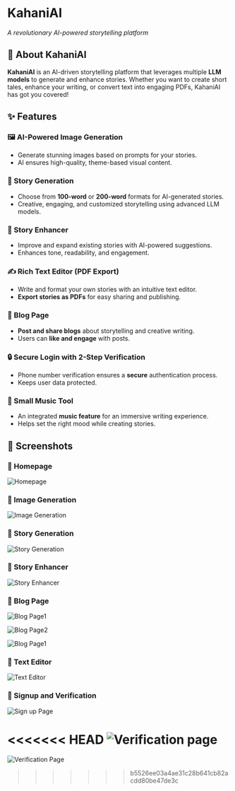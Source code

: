 # KahaniAI

*A revolutionary AI-powered storytelling platform*

## 🚀 About KahaniAI
**KahaniAI** is an AI-driven storytelling platform that leverages multiple **LLM models** to generate and enhance stories. Whether you want to create short tales, enhance your writing, or convert text into engaging PDFs, KahaniAI has got you covered!

## ✨ Features

### 🖼️ AI-Powered Image Generation
- Generate stunning images based on prompts for your stories.
- AI ensures high-quality, theme-based visual content.

### 📖 Story Generation
- Choose from **100-word** or **200-word** formats for AI-generated stories.
- Creative, engaging, and customized storytelling using advanced LLM models.

### 📝 Story Enhancer
- Improve and expand existing stories with AI-powered suggestions.
- Enhances tone, readability, and engagement.

### ✍️ Rich Text Editor (PDF Export)
- Write and format your own stories with an intuitive text editor.
- **Export stories as PDFs** for easy sharing and publishing.

### 📰 Blog Page
- **Post and share blogs** about storytelling and creative writing.
- Users can **like and engage** with posts.

### 🔒 Secure Login with 2-Step Verification
- Phone number verification ensures a **secure** authentication process.
- Keeps user data protected.

### 🎵 Small Music Tool
- An integrated **music feature** for an immersive writing experience.
- Helps set the right mood while creating stories.

## 📸 Screenshots

### 🔹 Homepage
![Homepage](screenshots/home-page.png)

### 🔹 Image Generation
![Image Generation](screenshots/Image-Generation.png)

### 🔹 Story Generation
![Story Generation](screenshots/story-generation.png)

### 🔹 Story Enhancer
![Story Enhancer](screenshots/story-enhancer.png)

### 🔹 Blog Page
![Blog Page1](screenshots/blog-pg1.png)

![Blog Page2](screenshots/blog-pg2.png)

![Blog Page1](screenshots/full-blog-pg.png)


### 🔹 Text Editor
![Text Editor](screenshots/text-editor.png)

### 🔹 Signup and Verification
![Sign up Page](screenshots/sign-up.png)

<<<<<<< HEAD
![Verification page](screentshots/verification.png)
=======
![Verification Page](screenshots/verification.png)
>>>>>>> b5526ee03a4ae31c28b641cb82acdd80be47de3c


